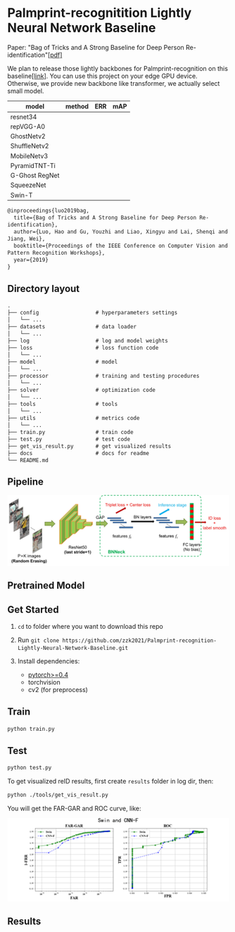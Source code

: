 # Palmprint-recognitition Lightly Neural Network Baseline
Paper: "Bag of Tricks and A Strong Baseline for Deep Person Re-identification"[[pdf]](https://arxiv.org/abs/1903.07071)

We plan to release those lightly backbones for Palmprint-recognition on this baseline[[link]](https://github.com/michuanhaohao/reid-strong-baseline). You can use this project on your edge GPU device.
Otherwise, we provide new backbone like transformer, we actually select small model.

|model|method|ERR|mAP|
|---- |----  |----|----|
|resnet34| | | |
|repVGG-A0| | | |
|GhostNetv2| | | |
|ShuffleNetv2| | | |
|MobileNetv3| | | |
|PyramidTNT-Ti| | | |
|G-Ghost RegNet| | | |
|SqueezeNet| | | |
|Swin-T| | | |

```
@inproceedings{luo2019bag,
  title={Bag of Tricks and A Strong Baseline for Deep Person Re-identification},
  author={Luo, Hao and Gu, Youzhi and Liao, Xingyu and Lai, Shenqi and Jiang, Wei},
  booktitle={Proceedings of the IEEE Conference on Computer Vision and Pattern Recognition Workshops},
  year={2019}
}
```

## Directory layout

    .
    ├── config                  # hyperparameters settings
    │   └── ...                 
    ├── datasets                # data loader
    │   └── ...           
    ├── log                     # log and model weights             
    ├── loss                    # loss function code
    │   └── ...   
    ├── model                   # model
    │   └── ...  
    ├── processor               # training and testing procedures
    │   └── ...    
    ├── solver                  # optimization code
    │   └── ...   
    ├── tools                   # tools
    │   └── ...
    ├── utils                   # metrics code
    │   └── ...
    ├── train.py                # train code 
    ├── test.py                 # test code 
    ├── get_vis_result.py       # get visualized results 
    ├── docs                    # docs for readme              
    └── README.md


## Pipeline

<div align=center>
<img src='pipeline/pipeline.jpg' width='800'>
</div>

## Pretrained Model

## Get Started
1. `cd` to folder where you want to download this repo

2. Run `git clone https://github.com/zzk2021/Palmprint-recognition-Lightly-Neural-Network-Baseline.git`

3. Install dependencies:
    - [pytorch>=0.4](https://pytorch.org/)
    - torchvision
    - cv2 (for preprocess)

## Train

```bash
python train.py
```

## Test

```bash
python test.py
```

To get visualized reID results, first create `results` folder in log dir, then:
```bash
python ./tools/get_vis_result.py

```

You will get the FAR-GAR and ROC curve, like:
<div align=center>
<img src='pipeline/折线图.png' width='800'>
</div>

## Results
